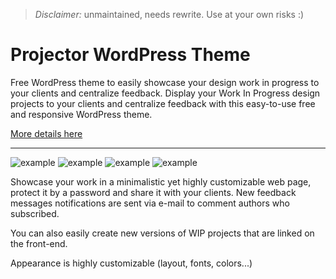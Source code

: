 > *Disclaimer:* unmaintained, needs rewrite. Use at your own risks :)

# Projector WordPress Theme
Free WordPress theme to easily showcase your design work in progress to your clients and centralize feedback.
Display your Work In Progress design projects to your clients and centralize feedback with this easy-to-use free and responsive WordPress theme.

[More details here](http://psaikali.github.io/msk-projector/)

---

![example](https://mosaika.fr/downloads/projector-feedback-wordpress-theme-0a.png)
![example](http://mosaika.fr/downloads/projector-feedback-wordpress-theme-0b.png)
![example](http://mosaika.fr/downloads/projector-feedback-wordpress-theme-1.png)
![example](http://mosaika.fr/downloads/projector-feedback-wordpress-theme-7.png)

Showcase your work in a minimalistic yet highly customizable web page, protect it by a password and share it with your clients.
New feedback messages notifications are sent via e-mail to comment authors who subscribed.

You can also easily create new versions of WIP projects that are linked on the front-end.

Appearance is highly customizable (layout, fonts, colors...)
